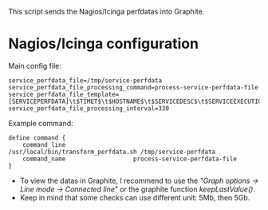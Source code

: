 This script sends the Nagios/Icinga perfdatas into Graphite.


# Nagios/Icinga configuration

Main config file:

    service_perfdata_file=/tmp/service-perfdata
    service_perfdata_file_processing_command=process-service-perfdata-file
    service_perfdata_file_template=[SERVICEPERFDATA]\t$TIMET$\t$HOSTNAME$\t$SERVICEDESC$\t$SERVICEEXECUTIONTIME$\t$SERVICELATENCY$\t$SERVICEOUTPUT$\t$SERVICEPERFDATA$
    service_perfdata_file_processing_interval=330

Example command:

    define command {
        command_line                   /usr/local/bin/transform_perfdata.sh /tmp/service-perfdata
        command_name                   process-service-perfdata-file
    }



* To view the datas in Graphite, I recommend to use the *"Graph options -> Line mode -> Connected line"* or the graphite function *keepLastValue()*.
* Keep in mind that some checks can use different unit: 5Mb, then 5Gb.





